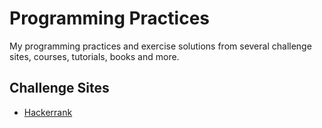 # Programming Practices

My programming practices and exercise solutions from several challenge sites, courses, tutorials, books and more.

## Challenge Sites

- [Hackerrank](https://www.hackerrank.com)

